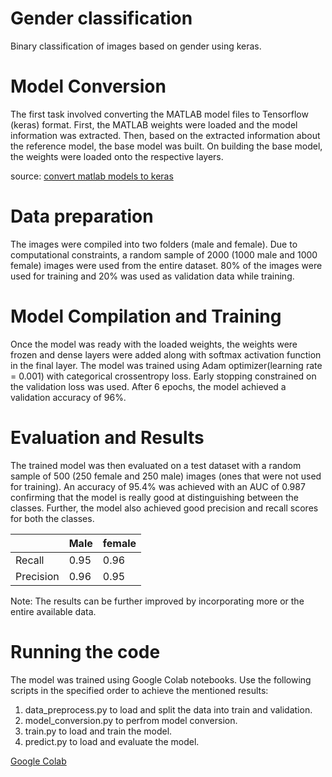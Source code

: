 # Gender classification
Binary classification of images based on gender using keras.

# Model Conversion
The first task involved converting the MATLAB model files to Tensorflow (keras) format.
First, the MATLAB weights were loaded and the model information was extracted. Then, based on the extracted information about the reference model, 
the base model was built. On building the base model, the weights were loaded onto the respective layers.

source: [convert matlab models to keras](https://sefiks.com/2019/07/15/how-to-convert-matlab-models-to-keras/)

# Data preparation
The images were compiled into two folders (male and female). Due to computational constraints, a random sample of 2000 (1000 male and 1000 female) images were used from the entire dataset. 80% of the images were used for training and 20% was used as validation data while training.

# Model Compilation and Training
Once the model was ready with the loaded weights, the weights were frozen and dense layers were added along with softmax activation function in the final layer.
The model was trained using Adam optimizer(learning rate = 0.001) with categorical crossentropy loss.
Early stopping constrained on the validation loss was used.
After 6 epochs, the model achieved a validation accuracy of 96%. 

# Evaluation and Results
The trained model was then evaluated on a test dataset with a random sample of 500 (250 female and 250 male) images (ones that were not used for training).
An accuracy of 95.4% was achieved with an AUC of 0.987 confirming that the model is really good at distinguishing between the classes.
Further, the model also achieved good precision and recall scores for both the classes.

|               |     Male    |   female   |
| ------------- | ------------| -----------|       
|     Recall    |     0.95    |   0.96     |
|   Precision   |     0.96    |   0.95     |


Note: The results can be further improved by incorporating more or the entire available data.

# Running the code

The model was trained using Google Colab notebooks.
Use the following scripts in the specified order to achieve the mentioned results:
1. data_preprocess.py to load and split the data into train and validation.
2. model_conversion.py to perfrom model conversion.
3. train.py to load and train the model.
4. predict.py to load and evaluate the model.

[Google Colab](https://colab.research.google.com/drive/10fB9pSFMSn1ETmYA2SxLwlxWGySZ5t4p?usp=sharing)
